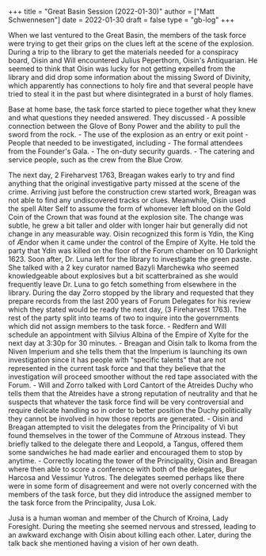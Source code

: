 +++
title = "Great Basin Session (2022-01-30)"
author = ["Matt Schwennesen"]
date = 2022-01-30
draft = false
type = "gb-log"
+++

When we last ventured to the Great Basin, the members of the task force
were trying to get their grips on the clues left at the scene of the
explosion. During a trip to the library to get the materials needed for
a conspiracy board, Oisin and Will encountered Julius Peperthorn,
Oisin's Antiquarian. He seemed to think that Oisin was lucky for not
getting expelled from the library and did drop some information about
the missing Sword of Divinity, which apparently has connections to holy
fire and that several people have tried to steal it in the past but
where disintegrated in a burst of holy flames.

Base at home base, the task force started to piece together what they
knew and what questions they needed answered. They discussed - A
possible connection between the Glove of Bony Power and the ability to
pull the sword from the rock. - The use of the explosion as an entry or
exit point - People that needed to be investigated, including - The
formal attendees from the Founder's Gala. - The on-duty security
guards. - The catering and service people, such as the crew from the
Blue Crow.

The next day, 2 Fireharvest 1763, Breagan wakes early to try and find
anything that the original investigative party missed at the scene of
the crime. Arriving just before the construction crew started work,
Breagan was not able to find any undiscovered tracks or clues.
Meanwhile, Oisin used the spell Alter Self to assume the form of
whomever left blood on the Gold Coin of the Crown that was found at the
explosion site. The change was subtle, he grew a bit taller and older
with longer hair but generally did not change in any measurable way.
Oisin recognized this form is Ydin, the King of Ændor when it came under
the control of the Empire of Xylte. He told the party that Ydin was
killed on the floor of the Forum chamber on 10 Darknight 1623. Soon
after, Dr. Luna left for the library to investigate the green paste. She
talked with a 2 key curator named Bazyli Marchewka who seemed
knowledgeable about explosives but a bit scatterbrained as she would
frequently leave Dr. Luna to go fetch something from elsewhere in the
library. During the day Zorro stopped by the library and requested that
they prepare records from the last 200 years of Forum Delegates for his
review which they stated would be ready the next day, (3 Fireharvest
1763). The rest of the party split into teams of two to inquire into the
governments which did not assign members to the task force. - Redfern
and Will schedule an appointment with Silvius Albina of the Empire of
Xylte for the next day at 3:30p for 30 minutes. - Breagan and Oisin talk
to Ikoma from the Niven Imperium and she tells them that the Imperium is
launching its own investigation since it has people with "specific
talents" that are not represented in the current task force and that
they believe that the investigation will proceed smoother without the
red tape associated with the Forum. - Will and Zorro talked with Lord
Cantort of the Atreides Duchy who tells them that the Atreides have a
strong reputation of neutrality and that he suspects that whatever the
task force find will be very controversial and require delicate handling
so in order to better position the Duchy politically they cannot be
involved in how those reports are generated. - Oisin and Breagan
attempted to visit the delegates from the Principality of Vi but found
themselves in the tower of the Commune of Atrxous instead. They briefly
talked to the delegate there and Leopold, a Tangus, offered them some
sandwiches he had made earlier and encouraged them to stop by anytime. -
Correctly locating the tower of the Principality, Oisin and Breagan
where then able to score a conference with both of the delegates, Bur
Harcosa and Vessimur Yutros. The delegates seemed perhaps like there
were in some form of disagreement and were not overly concerned with the
members of the task force, but they did introduce the assigned member to
the task force from the Principality, Jusa Lok.

Jusa is a human woman and member of the Church of Kroina, Lady
Foresight. During the meeting she seemed nervous and stressed, leading
to an awkward exchange with Oisin about killing each other. Later,
during the talk back she mentioned having a vision of her own death.
